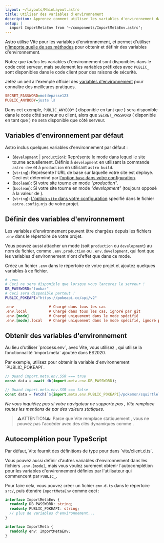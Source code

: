 ```yaml
---
layout: ~/layouts/MainLayout.astro
title: Utiliser des variables d'environnement
description: Apprenez comment utiliser les variables d'environnement dans un projet Astro.
setup: |
  import ImportMetaEnv from '~/components/ImportMetaEnv.astro';
---
```


Astro utilise Vite pour les variables d'environnement, et permet d'utiliser [n'importe quelle de ses méthodes](https://vitejs.dev/guide/env-and-mode.html) pour obtenir et définir des variables d'environnement.

Notez que _toutes_ les variables d'environnement sont disponibles dans le code coté serveur, mais seulement les variables préfixées avec `PUBLIC_` sont disponibles dans le code client pour des raisons de sécurité.

Jetez un oeil à l'exemple officiel des [variables d'environnement](https://github.com/withastro/astro/tree/main/examples/env-vars) pour connaître des meilleures pratiques.

```ini
SECRET_PASSWORD=motdepasse123
PUBLIC_ANYBODY=juste là
```

<p>
  Dans cet exemple, <code>PUBLIC_ANYBODY</code> ( disponible en tant que <ImportMetaEnv path=".PUBLIC_ANYBODY" /> ) sera disponible dans le code côté serveur ou client, alors que <code>SECRET_PASSWORD</code> ( disponible en tant que <ImportMetaEnv path=".SECRET_PASSWORD" /> ) ne sera disponible que côté serveur.
</p>

## Variables d'environnement par défaut

Astro inclus quelques variables d'environnement par défaut :

<ul>
  <li>
    <ImportMetaEnv path=".MODE" /> (<code>development</code> | <code>production</code>): Représente le mode dans lequel le site tourne actuellement. Définis à <code>development</code> en utilisant la commande <code>astro dev</code> et à <code>production</code> en utilisant <code>astro build</code>.
  </li>

  <li>
    <ImportMetaEnv path=".BASE_URL" /> (<code>string</code>): Représente l'URL de base sur laquelle votre site est déployé. Ceci est déterminé par <a href="/fr/reference/configuration-reference/#base">l'option <code>base</code> dans votre configuration</a>.
  </li>

  <li>
    <ImportMetaEnv path=".PROD" /> (<code>boolean</code>): Si votre site tourne en mode <i>"production"</i>.
  </li>

  <li>
    <ImportMetaEnv path=".DEV" /> (<code>boolean</code>): Si votre site tourne en mode <i>"development"</i> (toujours opposé à la valeur de <ImportMetaEnv path=".PROD" />).
  </li>

  <li>
    <ImportMetaEnv path=".SITE" /> (<code>string</code>): <a href="/fr/reference/configuration-reference/#site">L'option <code>site</code> dans votre configuration</a> spécifié dans le fichier <code>astro.config.mjs</code> de votre projet.
  </li>
</ul>

## Définir des variables d'environnement

Les variables d'environnement peuvent être chargées depuis les fichiers `.env` dans le répertoire de votre projet.

Vous pouvez aussi attacher un mode (soit `production` ou `development`) au nom du fichier, comme `.env.production` ou `.env.development`, qui font que les variables d'environnement n'ont d'effet que dans ce mode.

Créez un fichier `.env` dans le répertoire de votre projet et ajoutez quelques variables à ce fichier.

```bash
# .env
# Ceci ne sera disponible que lorsque vous lancerez le serveur !
DB_PASSWORD="foobar"
# Ceci sera disponible partout !
PUBLIC_POKEAPI="https://pokeapi.co/api/v2"
```

```ini
.env                # Chargé dans tous les cas
.env.local          # Chargé dans tous les cas, ignoré par git
.env.[mode]         # Chargé uniquement dans le mode spécifié
.env.[mode].local   # Chargé uniquement dans le mode spécifié, ignoré par git
```

## Obtenir des variables d'environnement

<p>
  Au lieu d'utiliser `process.env`, avec Vite, vous utilisez <ImportMetaEnv />, qui utilise la fonctionnalité `import.meta` ajoutée dans ES2020.
</p>
<p>
  Par exemple, utilisez <ImportMetaEnv path=".PUBLIC_POKEAPI" /> pour obtenir la variable d'environnement `PUBLIC_POKEAPI`.
</p>

```js
// Quand import.meta.env.SSR === true
const data = await db(import.meta.env.DB_PASSWORD);

// Quand import.meta.env.SSR === false
const data = fetch(`${import.meta.env.PUBLIC_POKEAPI}/pokemon/squirtle`);
```

_Ne vous inquiétez pas si votre navigateur ne supporte pas <ImportMetaEnv />, Vite remplace toutes les mentions de <ImportMetaEnv /> par des valeurs statiques._

> ⚠️ATTENTION⚠️:
> Parce que Vite remplace statiquement <ImportMetaEnv />, vous ne pouvez pas l'accéder avec des clés dynamiques comme <ImportMetaEnv path="[key]" />.

## Autocomplétion pour TypeScript

<p>
  Par défaut, Vite fournit des définitions de type pour <ImportMetaEnv /> dans `vite/client.d.ts`.
</p>

Vous pouvez aussi définir d'autres variables d'environnement dans les fichiers `.env.[mode]`, mais vous voulez surement obtenir l'autocomplétion pour les variables d'environnement définies par l'utilisateur qui commencent par `PUBLIC_`.

Pour faire cela, vous pouvez créer un fichier `env.d.ts` dans le répertoire `src/`, puis étendre `ImportMetaEnv` comme ceci :

```ts
interface ImportMetaEnv {
  readonly DB_PASSWORD: string;
  readonly PUBLIC_POKEAPI: string;
  // plus de variables d'environnement...
}

interface ImportMeta {
  readonly env: ImportMetaEnv;
}
```
